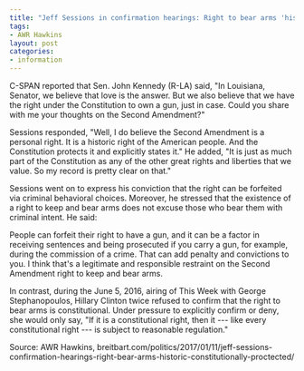 ```yaml
---
title: "Jeff Sessions in confirmation hearings: Right to bear arms 'historic,' Constitutionally protected"
tags:
- AWR Hawkins
layout: post
categories:
- information
---
```


C-SPAN reported that Sen. John Kennedy (R-LA) said, "In Louisiana, Senator, we believe that love is the answer. But we also believe that we have the right under the Constitution to own a gun, just in case. Could you share with me your thoughts on the Second Amendment?"

Sessions responded, "Well, I do believe the Second Amendment is a personal right. It is a historic right of the American people. And the Constitution protects it and explicitly states it." He added, "It is just as much part of the Constitution as any of the other great rights and liberties that we value. So my record is pretty clear on that."

Sessions went on to express his conviction that the right can be forfeited via criminal behavioral choices. Moreover, he stressed that the existence of a right to keep and bear arms does not excuse those who bear them with criminal intent. He said:

People can forfeit their right to have a gun, and it can be a factor in receiving sentences and being prosecuted if you carry a gun, for example, during the commission of a crime. That can add penalty and convictions to you. I think that's a legitimate and responsible restraint on the Second Amendment right to keep and bear arms.

In contrast, during the June 5, 2016, airing of This Week with George Stephanopoulos, Hillary Clinton twice refused to confirm that the right to bear arms is constitutional. Under pressure to explicitly confirm or deny, she would only say, "If it is a constitutional right, then it --- like every constitutional right --- is subject to reasonable regulation."

Source: AWR Hawkins, breitbart.com/politics/2017/01/11/jeff-sessions-confirmation-hearings-right-bear-arms-historic-constitutionally-proctected/
